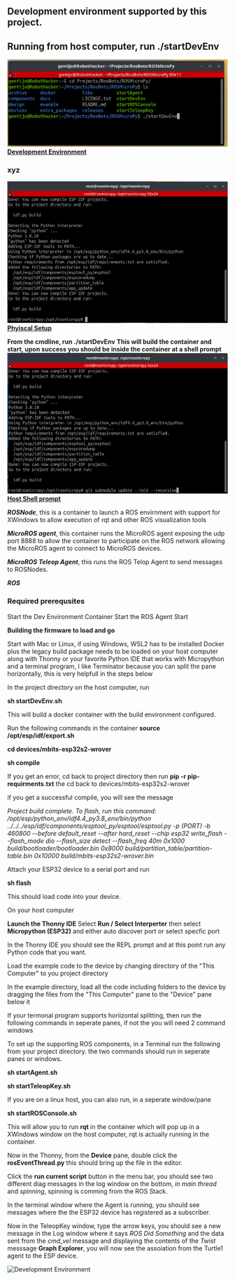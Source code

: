   ## Development environment supported by this project. 
 
## Running from host computer, run ./startDevEnv

[ ![]( ../images/DevEnv_StartBuild.png ) **Development Environment**]( ../images/DevEnv_StartBuild.png )

### xyz

[ ![]( ../images/DevEnvBuild.png ) **Phyiscal Setup**]( ../images/DevEnvBuild.png )

**From the cmdline, run ./startDevEnv**
**This will build the container and start, upon success you should be inside the container at a shell prompt** 
[ ![]( ../images/DevEnvStep1.png ) **Host Shell prompt**]( ../images/DevEnvStep1.png )


 
  ***ROSNode***, this is a container to launch a ROS envirnment with support for XWindows to allow execution of rqt and other ROS visualization tools

  ***MicroROS agent***, this container runs the MicroROS agent exposing the udp port 8888 to allow the container to participate on the ROS network allowing the MicroROS agent to connect to MicroROS devices. 

  ***MicroROS Teleop Agent***, this runs the ROS Telop Agent to send messages to ROSNodes.

  ***ROS***
### Required prerequsites
Start the Dev Environment Container
Start the ROS Agent
Start 


**Building the firmware to load and go**

Start with Mac or Linux, if using Windows, WSL2 has to be installed
Docker plus the legacy build package needs to be loaded on your host 
computer along with Thonny or your favorite Python IDE that works with
Micropython and a terminal program, I like Terminator because you can
split the pane horizontally, this is very helpfull in the steps below

In the project directory on the host computer, run 

**sh startDevEnv.sh**  

This will build a docker container with the build environment configured. 


Run the following commands in the container
**source /opt/esp/idf/export.sh**


**cd devices/mbits-esp32s2-wrover**

**sh compile**

If you get an error, cd back to project directory then run
**pip -r pip-requirments.txt**
the cd back to devices/mbits-esp32s2-wrover

if you get a successful compile, you will see the message

*Project build complete. To flash, run this command:
/opt/esp/python_env/idf4.4_py3.8_env/bin/python ../../../esp/idf/components/esptool_py/esptool/esptool.py -p (PORT) -b 460800 --before default_reset --after hard_reset --chip esp32  write_flash --flash_mode dio --flash_size detect --flash_freq 40m 0x1000 build/bootloader/bootloader.bin 0x8000 build/partition_table/partition-table.bin 0x10000 build/mbits-esp32s2-wrover.bin*

Attach your ESP32 device to a serial port and run

**sh flash**

This should load code into your device. 

On your host computer

**Launch the Thonny IDE**
Select **Run / Select Interperter**
then select **Micropython (ESP32)**
and either auto discover port or select specfic port

In the Thonny IDE you should see the REPL prompt and at this point
run any Python code that you want. 

Load the example code to the device by changing directory of the "This Computer" to you project directory

In the example directory, load all the code including folders to the device by dragging the files from the "This Computer" pane to the "Device" pane below it

If your termonal program supports horiizontal splitting, then run the
following commands in seperate panes, if not the you will need 2 command
windows

To set up the supporting ROS components, in a Terminal run the following from your project directory. the two commands should run 
in seperate panes or windows.

**sh startAgent.sh**

**sh startTeleopKey.sh**

If you are on a linux host, you can also run, in a seperate window/pane

**sh startROSConsole.sh**

This will allow you to run **rqt** in the container which will pop up in a XWindows window on the host computer, rqt is actually running in the container.

Now in the Thonny, from the **Device** pane, double click the **rosEventThread.py** this should bring up the file in the editor.

Click the **run current script** button in the menu bar, you should 
see two different diag messages in the log window on the bottom, 
*in main thread* and *spinning*, spinning is comming from the ROS Stack.

In the terminal window where the Agent is running, you should see messages where the the ESP32 device has registered as a subscriber.

Now in the TeleopKey window, type the arrow keys, you should see a new 
message in the Log window where it says *ROS Did Something* and the data sent from the *cmd_vel* message and displaying the contents of the *Twist* messsage **Graph Explorer**, you will now see the assoiation from the Turtle1 agent to the ESP device.

![Development Environment](./Development%20Environment.svg)